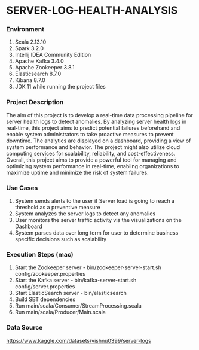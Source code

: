 # SERVER-LOG-HEALTH-ANALYSIS

### Environment

1. Scala 2.13.10
2. Spark 3.2.0
3. Intellij IDEA Community Edition
4. Apache Kafka 3.4.0
5. Apache Zookeeper 3.8.1
6. Elasticsearch 8.7.0
7. Kibana 8.7.0
8. JDK 11 while running the project files

### Project Description

The aim of this project is to develop a real-time data processing pipeline for server health logs to detect anomalies. By analyzing server health logs in real-time, this project aims to predict potential failures beforehand and enable system administrators to take proactive measures to prevent downtime. The analytics are displayed on a dashboard, providing a view of system performance and behavior. The project might also utilize cloud computing services for scalability, reliability, and cost-effectiveness. Overall, this project aims to provide a powerful tool for managing and optimizing system performance in real-time, enabling organizations to maximize uptime and minimize the risk of system failures.

### Use Cases

1. System sends alerts to the user if Server load is going to reach a threshold as a preventive measure
2. System analyzes the server logs to detect any anomalies
3. User monitors the server traffic activity via the visualizations on the Dashboard
4. System parses data over long term for user to determine business specific decisions such as scalability

### Execution Steps (mac)

1. Start the Zookeeper server - bin/zookeeper-server-start.sh config/zookeeper.properties
2. Start the Kafka server - bin/kafka-server-start.sh config/server.properties
3. Start ElasticSearch server - bin/elasticsearch
4. Build SBT dependencies
5. Run main/scala/Consumer/StreamProcessing.scala
6. Run main/scala/Producer/Main.scala

### Data Source

https://www.kaggle.com/datasets/vishnu0399/server-logs
